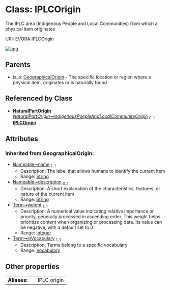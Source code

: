 
# Class: IPLCOrigin

The IPLC area (Indigenous People and Local Communities) from which a physical item originates

URI: [EVORA:IPLCOrigin](https://evora-project.eu/IPLCOrigin)


[![img](https://yuml.me/diagram/nofunky;dir:TB/class/[Vocabulary],[NaturalPartOrigin],[NaturalPartOrigin]++-%20indigenousPoepleAndLocalCommunityOrigin%200..1>[IPLCOrigin&#124;weight(i):integer;name(i):string;description(i):string%20%3F],[GeographicalOrigin]^-[IPLCOrigin],[GeographicalOrigin])](https://yuml.me/diagram/nofunky;dir:TB/class/[Vocabulary],[NaturalPartOrigin],[NaturalPartOrigin]++-%20indigenousPoepleAndLocalCommunityOrigin%200..1>[IPLCOrigin&#124;weight(i):integer;name(i):string;description(i):string%20%3F],[GeographicalOrigin]^-[IPLCOrigin],[GeographicalOrigin])

## Parents

 *  is_a: [GeographicalOrigin](GeographicalOrigin.md) - The specific location or region where a physical item, originates or is naturally found

## Referenced by Class

 *  **[NaturalPartOrigin](NaturalPartOrigin.md)** *[NaturalPartOrigin➞indigenousPoepleAndLocalCommunityOrigin](NaturalPartOrigin_indigenousPoepleAndLocalCommunityOrigin.md)*  <sub>0..1</sub>  **[IPLCOrigin](IPLCOrigin.md)**

## Attributes


### Inherited from GeographicalOrigin:

 * [Nameable➞name](Nameable_name.md)  <sub>1..1</sub>
     * Description: The label that allows humans to identify the current item
     * Range: [String](types/String.md)
 * [Nameable➞description](Nameable_description.md)  <sub>0..1</sub>
     * Description: A short explanation of the characteristics, features, or nature of the current item
     * Range: [String](types/String.md)
 * [Term➞weight](Term_weight.md)  <sub>1..1</sub>
     * Description: A numerical value indicating relative importance or priority, generally processed in ascending order. This weight helps prioritize content when organizing or processing data. Its value can be negative, with a default set to 0
     * Range: [Integer](types/Integer.md)
 * [Term➞inVocabulary](Term_inVocabulary.md)  <sub>1..1</sub>
     * Description: Terms belong to a specific vocabulary
     * Range: [Vocabulary](Vocabulary.md)

## Other properties

|  |  |  |
| --- | --- | --- |
| **Aliases:** | | IPLC origin |